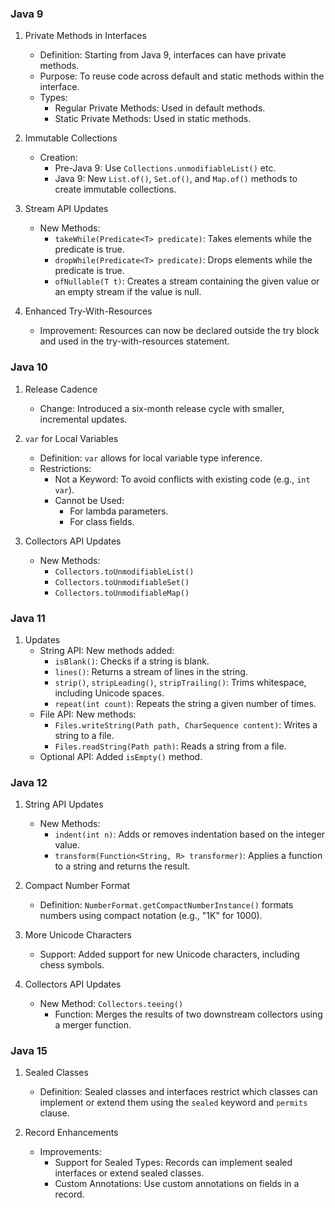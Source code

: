 ### Java 9

1. Private Methods in Interfaces

   - Definition: Starting from Java 9, interfaces can have private methods.
   - Purpose: To reuse code across default and static methods within the interface.
   - Types:
     - Regular Private Methods: Used in default methods.
     - Static Private Methods: Used in static methods.

2. Immutable Collections

   - Creation:
     - Pre-Java 9: Use `Collections.unmodifiableList()` etc.
     - Java 9: New `List.of()`, `Set.of()`, and `Map.of()` methods to create immutable collections.

3. Stream API Updates

   - New Methods:
     - `takeWhile(Predicate<T> predicate)`: Takes elements while the predicate is true.
     - `dropWhile(Predicate<T> predicate)`: Drops elements while the predicate is true.
     - `ofNullable(T t)`: Creates a stream containing the given value or an empty stream if the value is null.

4. Enhanced Try-With-Resources
   - Improvement: Resources can now be declared outside the try block and used in the try-with-resources statement.

### Java 10

1. Release Cadence

   - Change: Introduced a six-month release cycle with smaller, incremental updates.

2. `var` for Local Variables

   - Definition: `var` allows for local variable type inference.
   - Restrictions:
     - Not a Keyword: To avoid conflicts with existing code (e.g., `int var`).
     - Cannot be Used:
       - For lambda parameters.
       - For class fields.

3. Collectors API Updates
   - New Methods:
     - `Collectors.toUnmodifiableList()`
     - `Collectors.toUnmodifiableSet()`
     - `Collectors.toUnmodifiableMap()`

### Java 11

1. Updates
   - String API: New methods added:
     - `isBlank()`: Checks if a string is blank.
     - `lines()`: Returns a stream of lines in the string.
     - `strip()`, `stripLeading()`, `stripTrailing()`: Trims whitespace, including Unicode spaces.
     - `repeat(int count)`: Repeats the string a given number of times.
   - File API: New methods:
     - `Files.writeString(Path path, CharSequence content)`: Writes a string to a file.
     - `Files.readString(Path path)`: Reads a string from a file.
   - Optional API: Added `isEmpty()` method.

### Java 12

1. String API Updates

   - New Methods:
     - `indent(int n)`: Adds or removes indentation based on the integer value.
     - `transform(Function<String, R> transformer)`: Applies a function to a string and returns the result.

2. Compact Number Format

   - Definition: `NumberFormat.getCompactNumberInstance()` formats numbers using compact notation (e.g., "1K" for 1000).

3. More Unicode Characters

   - Support: Added support for new Unicode characters, including chess symbols.

4. Collectors API Updates
   - New Method: `Collectors.teeing()`
     - Function: Merges the results of two downstream collectors using a merger function.

### Java 15

1. Sealed Classes

   - Definition: Sealed classes and interfaces restrict which classes can implement or extend them using the `sealed` keyword and `permits` clause.

2. Record Enhancements
   - Improvements:
     - Support for Sealed Types: Records can implement sealed interfaces or extend sealed classes.
     - Custom Annotations: Use custom annotations on fields in a record.
